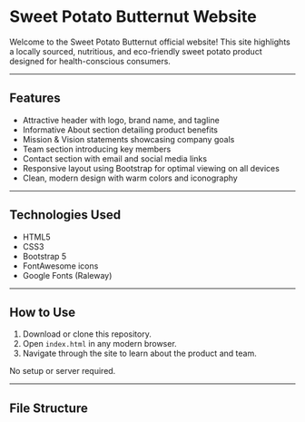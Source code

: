 # Sweet Potato Butternut Website

Welcome to the Sweet Potato Butternut official website! This site highlights a locally sourced, nutritious, and eco-friendly sweet potato product designed for health-conscious consumers.

---

## Features

- Attractive header with logo, brand name, and tagline  
- Informative About section detailing product benefits  
- Mission & Vision statements showcasing company goals  
- Team section introducing key members  
- Contact section with email and social media links  
- Responsive layout using Bootstrap for optimal viewing on all devices  
- Clean, modern design with warm colors and iconography  

---

## Technologies Used

- HTML5  
- CSS3  
- Bootstrap 5  
- FontAwesome icons  
- Google Fonts (Raleway)  

---

## How to Use

1. Download or clone this repository.  
2. Open `index.html` in any modern browser.  
3. Navigate through the site to learn about the product and team.  

No setup or server required.

---

## File Structure

